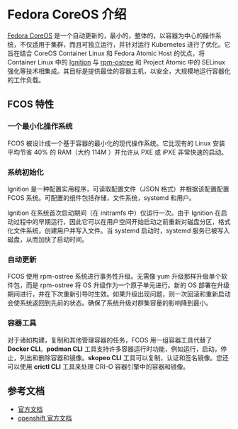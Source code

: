 # Fedora CoreOS 介绍

[Fedora CoreOS](https://getfedora.org/coreos/) 是一个自动更新的，最小的，整体的，以容器为中心的操作系统，不仅适用于集群，而且可独立运行，并针对运行 Kubernetes 进行了优化。它旨在结合 CoreOS Container Linux 和 Fedora Atomic Host 的优点，将 Container Linux 中的 [Ignition](https://github.com/coreos/ignition) 与 [rpm-ostree](https://github.com/coreos/rpm-ostree) 和 Project Atomic 中的 SELinux 强化等技术相集成。其目标是提供最佳的容器主机，以安全，大规模地运行容器化的工作负载。

## FCOS 特性

### 一个最小化操作系统

FCOS 被设计成一个基于容器的最小化的现代操作系统。它比现有的 Linux 安装平均节省 40% 的 RAM（大约 114M ）并允许从 PXE 或 iPXE 非常快速的启动。

### 系统初始化

Ignition 是一种配置实用程序，可读取配置文件（JSON 格式）并根据该配置配置 FCOS 系统。可配置的组件包括存储，文件系统，systemd 和用户。

Ignition 在系统首次启动期间（在 initramfs 中）仅运行一次。由于 Ignition 在启动过程中的早期运行，因此它可以在用户空间开始启动之前重新对磁盘分区，格式化文件系统，创建用户并写入文件。当 systemd 启动时，systemd 服务已被写入磁盘，从而加快了启动时间。

### 自动更新

FCOS 使用 rpm-ostree 系统进行事务性升级。无需像 yum 升级那样升级单个软件包，而是 rpm-ostree 将 OS 升级作为一个原子单元进行。新的 OS 部署在升级期间进行，并在下次重新引导时生效。如果升级出现问题，则一次回滚和重新启动会使系统返回到先前的状态。确保了系统升级对群集容量的影响降到最小。

### 容器工具

对于诸如构建，复制和其他管理容器的任务，FCOS 用一组容器工具代替了 **Docker CLI**。**podman CLI** 工具支持许多容器运行时功能，例如运行，启动，停止，列出和删除容器和镜像。**skopeo CLI** 工具可以复制，认证和签名镜像。您还可以使用 **crictl CLI** 工具来处理 CRI-O 容器引擎中的容器和镜像。

## 参考文档

* [官方文档](https://docs.fedoraproject.org/en-US/fedora-coreos/)
* [openshift 官方文档](https://docs.openshift.com/container-platform/4.3/architecture/architecture-rhcos.html)
